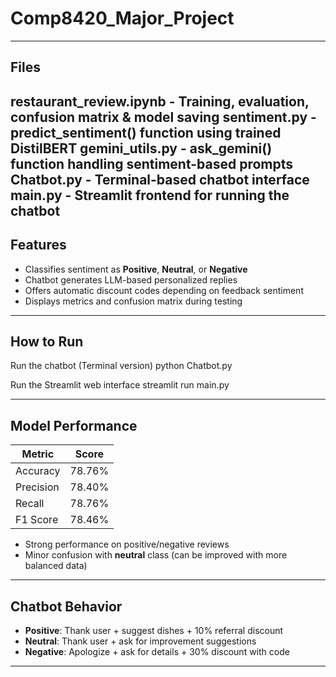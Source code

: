 # Comp8420_Major_Project

---
## Files

restaurant_review.ipynb - Training, evaluation, confusion matrix & model saving
sentiment.py - predict_sentiment() function using trained DistilBERT
gemini_utils.py - ask_gemini() function handling sentiment-based prompts
Chatbot.py - Terminal-based chatbot interface
main.py - Streamlit frontend for running the chatbot
---

## Features

- Classifies sentiment as **Positive**, **Neutral**, or **Negative**
- Chatbot generates LLM-based personalized replies
- Offers automatic discount codes depending on feedback sentiment
- Displays metrics and confusion matrix during testing

---

##  How to Run
Run the chatbot (Terminal version)
python Chatbot.py

Run the Streamlit web interface
streamlit run main.py

---

## Model Performance

| Metric     | Score   |
|------------|---------|
| Accuracy   | 78.76%  |
| Precision  | 78.40%  |
| Recall     | 78.76%  |
| F1 Score   | 78.46%  |

- Strong performance on positive/negative reviews
- Minor confusion with **neutral** class (can be improved with more balanced data)

---

## Chatbot Behavior

- **Positive**: Thank user + suggest dishes + 10% referral discount  
- **Neutral**: Thank user + ask for improvement suggestions  
- **Negative**: Apologize + ask for details + 30% discount with code

---

